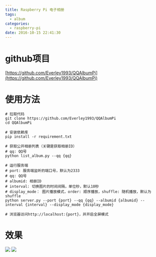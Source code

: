 ```yaml
---
title: Raspberry Pi 电子相册
tags:
  - album
categories:
  - raspberry-pi
date: 2016-10-15 22:41:30
---
```


# github项目
[https://github.com/Everley1993/QQAlbumPi](https://github.com/Everley1993/QQAlbumPi)

# 使用方法
```
# 拉取代码
git clone https://github.com/Everley1993/QQAlbumPi
cd QQAlbumPi

# 安装依赖库
pip install -r requirement.txt

# 获取公开相册列表（关键是获取相册ID）
# qq: QQ号
python list_album.py --qq {qq}

# 运行服务端
# port: 服务端监听的端口号，默认为2333
# qq: QQ号
# albumid: 相册ID
# interval: 切换图片的时间间隔，单位秒，默认10秒
# display_mode： 图片播放模式，order: 顺序播放，shuffle: 随机播放，默认为shuffle
python server.py --port {port} --qq {qq} --albumid {albumid} --interval {interval} --display_mode {display_mode}

# 浏览器访问http://localhost:{port}，并开启全屏模式
```
# 效果
![](/static/raspberry-pi-album/p1.JPG)
![](/static/raspberry-pi-album/p2.JPG)
